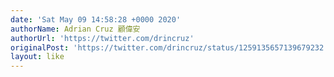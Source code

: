 ```yaml
---
date: 'Sat May 09 14:58:28 +0000 2020'
authorName: Adrian Cruz 顧偉安
authorUrl: 'https://twitter.com/drincruz'
originalPost: 'https://twitter.com/drincruz/status/1259135657139679232'
layout: like
---
```


